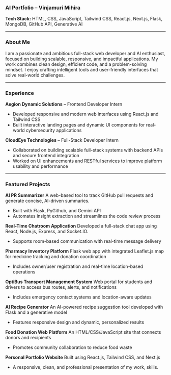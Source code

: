 ### AI Portfolio – Vinjamuri Mihira

**Tech Stack:** HTML, CSS, JavaScript, Tailwind CSS, React.js, Next.js, Flask, MongoDB, GitHub API, Generative AI

---

### About Me

I am a passionate and ambitious full-stack web developer and AI enthusiast, focused on building scalable, responsive, and impactful applications. My work combines clean design, efficient code, and a problem-solving mindset. I enjoy crafting intelligent tools and user-friendly interfaces that solve real-world challenges.

---

### Experience

**Aegion Dynamic Solutions** – Frontend Developer Intern

* Developed responsive and modern web interfaces using React.js and Tailwind CSS
* Built interactive landing pages and dynamic UI components for real-world cybersecurity applications

**CloudEye Technologies** – Full-Stack Developer Intern

* Collaborated on building scalable full-stack systems with backend APIs and secure frontend integration
* Worked on UI enhancements and RESTful services to improve platform usability and performance

---

### Featured Projects

**AI PR Summarizer**
A web-based tool to track GitHub pull requests and generate concise, AI-driven summaries.

* Built with Flask, PyGithub, and Gemini API
* Automates insight extraction and streamlines the code review process

**Real-Time Chatroom Application**
Developed a full-stack chat app using React, Node.js, Express, and Socket.IO.

* Supports room-based communication with real-time message delivery

**Pharmacy Inventory Platform**
Flask web app with integrated Leaflet.js map for medicine tracking and donation coordination

* Includes owner/user registration and real-time location-based operations

**OptiBus Transport Management System**
Web portal for students and drivers to access bus routes, alerts, and notifications

* Includes emergency contact systems and location-aware updates

**AI Recipe Generator**
An AI-powered recipe suggestion tool developed with Flask and a generative model

* Features responsive design and dynamic, personalized results

**Food Donation Web Platform**
An HTML/CSS/JavaScript site that connects donors and recipients

* Promotes community collaboration to reduce food waste

**Personal Portfolio Website**
Built using React.js, Tailwind CSS, and Next.js

* A responsive, clean, and professional presentation of my work, skills.
